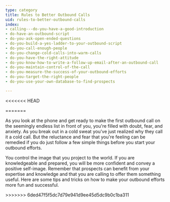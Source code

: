 ```yaml
---
type: category
title: Rules to Better Outbound Calls
uid: rules-to-better-outbound-calls
index:
- calling---do-you-have-a-good-introduction
- do-have-an-outbound-script
- do-you-ask-open-ended-questions
- do-you-build-a-yes-ladder-to-your-outbound-script
- do-you-call-enough-people
- do-you-change-cold-calls-into-warm-calls
- do-you-have-the-right-attitude
- do-you-know-how-to-write-a-follow-up-email-after-an-outbound-call
- do-you-maintain-control-of-the-call
- do-you-measure-the-success-of-your-outbound-efforts
- do-you-target-the-right-people
- do-you-use-your-own-database-to-find-prospects

---
```

<<<<<<< HEAD

=======
<p class="ssw15-rteElement-P">As you look at the phone and get ready to make the first outbound call on the seemingly endless list in front of you, you're filled with doubt, fear, and anxiety. As you break out in a cold sweat you've just realized why they call it a cold call. But the reluctance and fear that you're feeling can be remedied if you do just follow a few simple things before you start your outbound efforts.​</p><p class="ssw15-rteElement-P">You control the image that you project to the world. If you are knowledgeable and prepared, you will be more confident and convey a positive self-image. Remember that prospects can benefit from your expertise and knowledge and that you are calling to offer them something useful. Here are some tips and tricks on how to make your outbound efforts more fun and successful. ​<br></p>
>>>>>>> 6ded47f5f5dc7d79e941d9ee45d5dc9b0c1ba311


